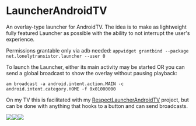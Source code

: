 # LauncherAndroidTV
An overlay-type launcher for AndroidTV. The idea is to make as lightweight fully featured Launcher as possible with the ability to not interrupt the user's experience.

Permissions grantable only via adb needed:
```appwidget grantbind --package net.lonelytransistor.launcher --user 0```

To launch the Launcher, either its main activity may be started OR you can send a global broadcast to show the overlay without pausing playback:

```am broadcast -a android.intent.action.MAIN -c android.intent.category.HOME -f 0x01000000```

On my TV this is facilitated with my [RespectLauncherAndroidTV](https://github.com/lonelytransistor/RespectLauncherAndroidTV) project, but can be done with anything that hooks to a button and can send broadcasts.

![](Screenshot1.png?raw=true)![](Screenshot2.png?raw=true)![](Screenshot3.png?raw=true)
